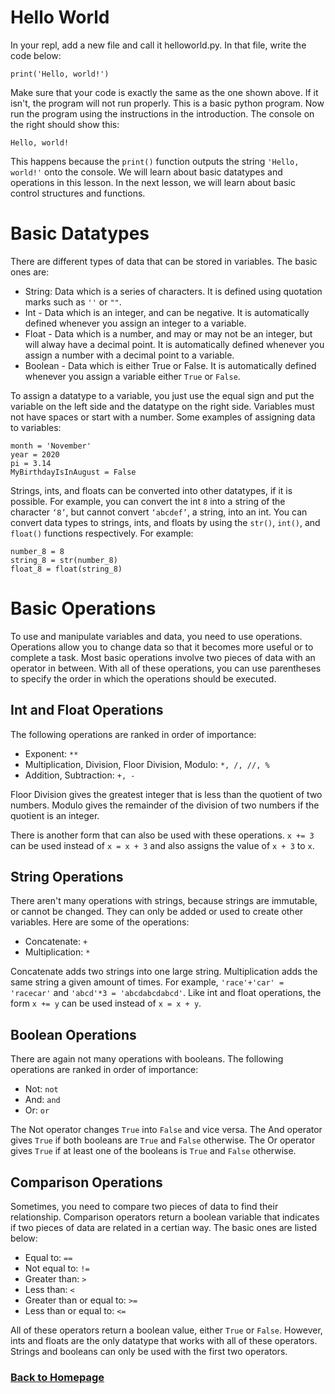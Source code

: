 # Hello World
In your repl, add a new file and call it helloworld.py. In that file, write the code below:

`print('Hello, world!')`

Make sure that your code is exactly the same as the one shown above. If it isn't, the program will not run properly. This is a basic python program. Now run the program using the instructions in the introduction. The console on the right should show this:

`Hello, world!`

This happens because the `print()` function outputs the string `'Hello, world!'` onto the console. We will learn about basic datatypes and operations in this lesson. In the next lesson, we will learn about basic control structures and functions.

# Basic Datatypes
There are different types of data that can be stored in variables. The basic ones are:
- String: Data which is a series of characters. It is defined using quotation marks such as `''` or `""`.
- Int - Data which is an integer, and can be negative. It is automatically defined whenever you assign an integer to a variable.
- Float - Data which is a number, and may or may not be an integer, but will alway have a decimal point. It is automatically defined whenever you assign a number with a decimal point to a variable.
- Boolean - Data which is either True or False. It is automatically defined whenever you assign a variable either `True` or `False`.

To assign a datatype to a variable, you just use the equal sign and put the variable on the left side and the datatype on the right side. Variables must not have spaces or start with a number. Some examples of assigning data to variables:
```
month = 'November'
year = 2020
pi = 3.14
MyBirthdayIsInAugust = False
```

Strings, ints, and floats can be converted into other datatypes, if it is possible. For example, you can convert the int `8` into a string of the character `‘8’`, but cannot convert `‘abcdef’`, a string, into an int. You can convert data types to strings, ints, and floats by using the `str()`, `int()`, and `float()` functions respectively. For example:
```
number_8 = 8
string_8 = str(number_8)
float_8 = float(string_8)
```

# Basic Operations
To use and manipulate variables and data, you need to use operations. Operations allow you to change data so that it becomes more useful or to complete a task. Most basic operations involve two pieces of data with an operator in between. With all of these operations, you can use parentheses to specify the order in which the operations should be executed. 

## Int and Float Operations
The following operations are ranked in order of importance:
- Exponent: `**`
- Multiplication, Division, Floor Division, Modulo: `*, /, //, %`
- Addition, Subtraction: `+, -`

Floor Division gives the greatest integer that is less than the quotient of two numbers. Modulo gives the remainder of the division of two numbers if the quotient is an integer.

There is another form that can also be used with these operations. `x += 3` can be used instead of `x = x + 3` and also assigns the value of `x + 3` to `x`.

## String Operations
There aren't many operations with strings, because strings are immutable, or cannot be changed. They can only be added or used to create other variables. Here are some of the operations:
- Concatenate: `+`
- Multiplication: `*`

Concatenate adds two strings into one large string. Multiplication adds the same string a given amount of times. For example, `'race'+'car' = 'racecar'` and `'abcd'*3 = 'abcdabcdabcd'`. Like int and float operations, the form `x += y` can be used instead of `x = x + y`.

## Boolean Operations
There are again not many operations with booleans. The following operations are ranked in order of importance:
- Not: `not`
- And: `and`
- Or: `or`

The Not operator changes `True` into `False` and vice versa. The And operator gives `True` if both booleans are `True` and `False` otherwise. The Or operator gives `True` if at least one of the booleans is `True` and `False` otherwise.

## Comparison Operations
Sometimes, you need to compare two pieces of data to find their relationship. Comparison operators return a boolean variable that indicates if two pieces of data are related in a certian way. The basic ones are listed below:
- Equal to: `==`
- Not equal to: `!=`
- Greater than: `>`
- Less than: `<`
- Greater than or equal to: `>=`
- Less than or equal to: `<=`

All of these operators return a boolean value, either `True` or `False`. However, ints and floats are the only datatype that works with all of these operators. Strings and booleans can only be used with the first two operators.

### [Back to Homepage](README.md)
